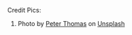 Credit Pics:
1. Photo by <a href="https://unsplash.com/@lifeof_peter_?utm_content=creditCopyText&utm_medium=referral&utm_source=unsplash">Peter Thomas</a> on <a href="https://unsplash.com/photos/a-couple-of-dolphins-swimming-in-the-ocean-VWJYKiYQwIA?utm_content=creditCopyText&utm_medium=referral&utm_source=unsplash">Unsplash</a>
  